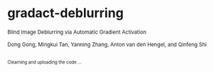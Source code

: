 # gradact-deblurring
<small>Blind Image Deblurring via Automatic Gradient Activation
  
Dong Gong, Mingkui Tan, Yanning Zhang, Anton van den Hengel, and Qinfeng Shi

<small>

#
Clearning and uploading the code ...
